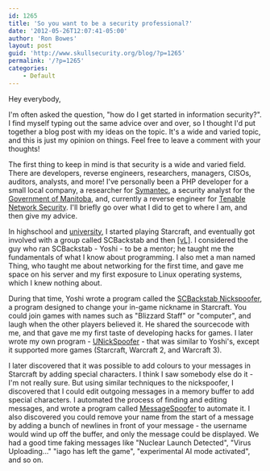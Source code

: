 ```yaml
---
id: 1265
title: 'So you want to be a security professional?'
date: '2012-05-26T12:07:41-05:00'
author: 'Ron Bowes'
layout: post
guid: 'http://www.skullsecurity.org/blog/?p=1265'
permalink: '/?p=1265'
categories:
    - Default
---
```


Hey everybody,

I'm often asked the question, "how do I get started in information security?". I find myself typing out the same advice over and over, so I thought I'd put together a blog post with my ideas on the topic. It's a wide and varied topic, and this is just my opinion on things. Feel free to leave a comment with your thoughts!

The first thing to keep in mind is that security is a wide and varied field. There are developers, reverse engineers, researchers, managers, CISOs, auditors, analysts, and more! I've personally been a PHP developer for a small local company, a researcher for [Symantec](http://www.symantec.com/), a security analyst for the [Government of Manitoba](http://www.gov.mb.ca/), and, currently a reverse engineer for [Tenable Network Security](http://www.tenable.com/). I'll briefly go over what I did to get to where I am, and then give my advice.

In highschool and [university](http://www.umanitoba.ca), I started playing Starcraft, and eventually got involved with a group called SCBackstab and then [\[vL\]](http://www.valhallalegends.com/). I considered the guy who ran SCBackstab - Yoshi - to be a mentor; he taught me the fundamentals of what I know about programming. I also met a man named Thing, who taught me about networking for the first time, and gave me space on his server and my first exposure to Linux operating systems, which I knew nothing about.

During that time, Yoshi wrote a program called the [SCBackstab Nickspoofer](http://skullsecurity.org/wiki/index.php/SCBSNickSpoofer), a program designed to change your in-game nickname in Starcraft. You could join games with names such as "Blizzard Staff" or "computer", and laugh when the other players believed it. He shared the sourcecode with me, and that gave me my first taste of developing hacks for games. I later wrote my own program - [UNickSpoofer](http://skullsecurity.org/wiki/index.php/UNickSpoofer) - that was similar to Yoshi's, except it supported more games (Starcraft, Warcraft 2, and Warcraft 3).

I later discovered that it was possible to add colours to your messages in Starcraft by adding special characters. I think I saw somebody else do it - I'm not really sure. But using similar techniques to the nickspoofer, I discovered that I could edit outgoing messages in a memory buffer to add special characters. I automated the process of finding and editing messages, and wrote a program called [MessageSpoofer](http://skullsecurity.org/wiki/index.php/MessageSpoofer) to automate it. I also discovered you could remove your name from the start of a message by adding a bunch of newlines in front of your message - the username would wind up off the buffer, and only the message could be displayed. We had a good time faking messages like "Nuclear Launch Detected", "Virus Uploading..." "iago has left the game", "experimental AI mode activated", and so on.